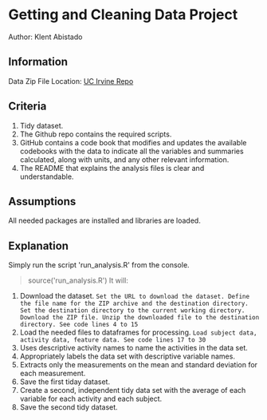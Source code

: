 # Getting and Cleaning Data Project
Author: Klent Abistado <br />

## Information
Data Zip File Location: [UC Irvine Repo](https://d396qusza40orc.cloudfront.net/getdata%2Fprojectfiles%2FUCI%20HAR%20Dataset.zip "Clicking will download the data")

## Criteria
1. Tidy dataset. 
2. The Github repo contains the required scripts.
3. GitHub contains a code book that modifies and updates the available codebooks with the data to indicate all the variables and summaries calculated, along with units, and any other relevant information.
4. The README that explains the analysis files is clear and understandable.

## Assumptions
All needed packages are installed and libraries are loaded.

## Explanation
Simply run the script 'run_analysis.R' from the console.
> source('run_analysis.R')
It will:
1. Download the dataset.
`Set the URL to download the dataset.
Define the file name for the ZIP archive and the destination directory.
Set the destination directory to the current working directory.
Download the ZIP file.
Unzip the downloaded file to the destination directory.
See code lines 4 to 15`
2. Load the needed files to dataframes for processing.
`Load subject data, activity data, feature data. See code lines 17 to 30`
3. Uses descriptive activity names to name the activities in the data set.
4. Appropriately labels the data set with descriptive variable names. 
5. Extracts only the measurements on the mean and standard deviation for each measurement.
6. Save the first tiday dataset.
7. Create a second, independent tidy data set with the average of each variable for each activity and each subject.
8. Save the second tidy dataset.
